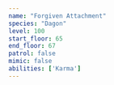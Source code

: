```yaml
---
name: "Forgiven Attachment"
species: "Dagon"
level: 100
start_floor: 65
end_floor: 67
patrol: false
mimic: false
abilities: ['Karma']
---
```

